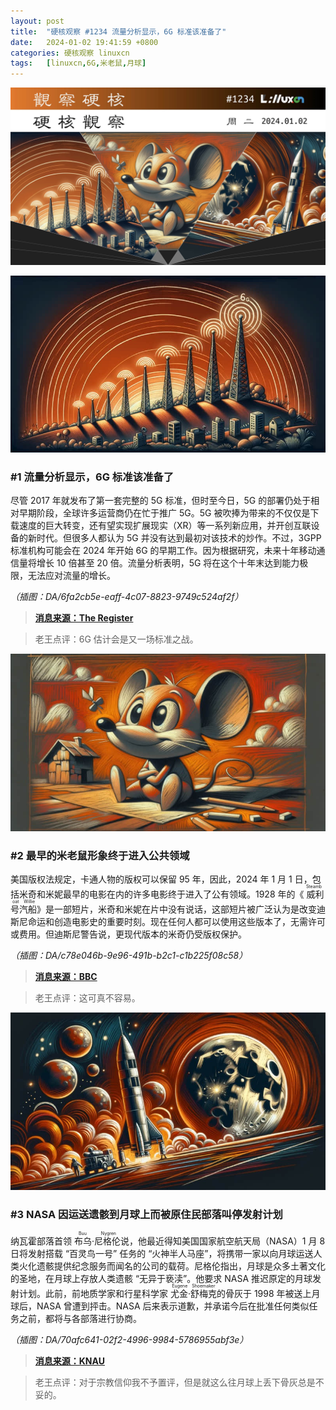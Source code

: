 ```yaml
---
layout: post
title:	"硬核观察 #1234 流量分析显示，6G 标准该准备了"
date:	2024-01-02 19:41:59 +0800 
categories:	硬核观察 linuxcn 
tags:	[linuxcn,6G,米老鼠,月球]
---
```



![](/Asserts/Images/album/202401/02/194023e0yggkuagaelalbt.jpg)


![](/Asserts/Images/album/202401/02/194034guj9jzhm00w98318.png)


### #1 流量分析显示，6G 标准该准备了


尽管 2017 年就发布了第一套完整的 5G 标准，但时至今日，5G 的部署仍处于相对早期阶段，全球许多运营商仍在忙于推广 5G。5G 被吹捧为带来的不仅仅是下载速度的巨大转变，还有望实现扩展现实（XR）等一系列新应用，并开创互联设备的新时代。但很多人都认为 5G 并没有达到最初对该技术的炒作。不过，3GPP 标准机构可能会在 2024 年开始 6G 的早期工作。因为根据研究，未来十年移动通信量将增长 10 倍甚至 20 倍。流量分析表明，5G 将在这个十年末达到能力极限，无法应对流量的增长。


*（插图：DA/6fa2cb5e-eaff-4c07-8823-9749c524af2f）*



> 
> **[消息来源：The Register](https://www.theregister.com/2023/12/29/mobile_industry_looks_to_6g/)**
> 
> 
> 



> 
> 老王点评：6G 估计会是又一场标准之战。
> 
> 
> 


![](/Asserts/Images/album/202401/02/194049gey4sjyzepkjpdqj.png)


### #2 最早的米老鼠形象终于进入公共领域


美国版权法规定，卡通人物的版权可以保留 95 年，因此，2024 年 1 月 1 日，包括米奇和米妮最早的电影在内的许多电影终于进入了公有领域。1928 年的《<ruby> 威利号汽船 <rt>  Steamboat Willie </rt> 》是一部短片，米奇和米妮在片中没有说话，这部短片被广泛认为是改变迪斯尼命运和创造电影史的重要时刻。现在任何人都可以使用这些版本了，无需许可或费用。但迪斯尼警告说，更现代版本的米奇仍受版权保护。</ruby>


*（插图：DA/c78e046b-9e96-491b-b2c1-c1b225f08c58）*



> 
> **[消息来源：BBC](https://www.bbc.co.uk/news/entertainment-arts-67833411)**
> 
> 
> 



> 
> 老王点评：这可真不容易。
> 
> 
> 


![](/Asserts/Images/album/202401/02/194140nhb6wgbmhcbcbhda.png)


### #3 NASA 因运送遗骸到月球上而被原住民部落叫停发射计划


纳瓦霍部落首领 <ruby> 布乌·尼格伦 <rt>  Buu Nygren </rt></ruby> 说，他最近得知美国国家航空航天局（NASA）1 月 8 日将发射搭载 “百灵鸟一号” 任务的 “火神半人马座”，将携带一家以向月球运送人类火化遗骸提供纪念服务而闻名的公司的载荷。尼格伦指出，月球是众多土著文化的圣地，在月球上存放人类遗骸 “无异于亵渎”。他要求 NASA 推迟原定的月球发射计划。此前，前地质学家和行星科学家 <ruby> 尤金·舒梅克 <rt>  Eugene Shoemaker </rt></ruby> 的骨灰于 1998 年被送上月球后，NASA 曾遭到抨击。NASA 后来表示道歉，并承诺今后在批准任何类似任务之前，都将与各部落进行协商。


*（插图：DA/70afc641-02f2-4996-9984-5786955abf3e）*



> 
> **[消息来源：KNAU](https://www.knau.org/knau-and-arizona-news/2023-12-28/navajo-nation-president-asks-nasa-to-delay-moon-launch-over-possible-human-remains)**
> 
> 
> 



> 
> 老王点评：对于宗教信仰我不予置评，但是就这么往月球上丢下骨灰总是不妥的。
> 
> 
>
